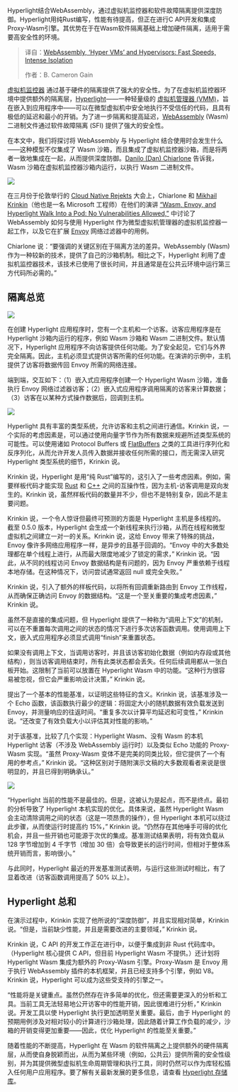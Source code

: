 
<!--
title: WebAssembly、超级VM和Hypervisor：快速、强隔离
cover: https://cdn.thenewstack.io/media/2025/06/e6b25bc1-nader-saremi-gvnhkvbtfzo-unsplash-1.jpg
summary: Hyperlight结合WebAssembly，通过虚拟机监控器和软件故障隔离提供深度防御。Hyperlight用纯Rust编写，性能有待提高，但正在进行C API开发和集成Proxy-Wasm引擎。其优势在于在Wasm软件隔离基础上增加硬件隔离，适用于需要高安全性的环境。
-->

Hyperlight结合WebAssembly，通过虚拟机监控器和软件故障隔离提供深度防御。Hyperlight用纯Rust编写，性能有待提高，但正在进行C API开发和集成Proxy-Wasm引擎。其优势在于在Wasm软件隔离基础上增加硬件隔离，适用于需要高安全性的环境。

> 译自：[WebAssembly, ‘Hyper VMs’ and Hypervisors: Fast Speeds, Intense Isolation](https://thenewstack.io/webassembly-hyper-vms-and-hypervisors-fast-speeds-intense-isolation/)
> 
> 作者：B. Cameron Gain

[虚拟机监控器](https://thenewstack.io/4-reasons-devops-engineers-still-rely-on-hypervisors/) 通过基于硬件的隔离提供了强大的安全性。为了在虚拟机监控器环境中提供额外的隔离层，[Hyperlight](https://thenewstack.io/microsofts-hyperlight-webassembly-for-vms-is-open-source/)——一种轻量级的 [虚拟机管理器 (VMM)](https://thenewstack.io/microsoft-open-sources-openvmm-rust-powered-vm-monitor/)，旨在嵌入到应用程序中——可以在微型虚拟机中安全地执行不受信任的代码，且具有极低的延迟和最小的开销。为了进一步隔离和提高延迟，[WebAssembly](https://thenewstack.io/webassembly/) (Wasm) 二进制文件通过软件故障隔离 (SFI) 提供了强大的安全性。

在本文中，我们将探讨将 WebAssembly 与 Hyperlight 结合使用时会发生什么——这种模型不仅集成了 Wasm 沙箱，而且集成了虚拟机监控器沙箱，而是将两者一致地集成在一起，从而提供深度防御。[Danilo (Dan) Chiarlone](https://github.com/danbugs) 告诉我，Wasm 沙箱在虚拟机监控器沙箱内运行，以执行 Wasm 二进制文件。

[![](https://cdn.thenewstack.io/media/2025/06/6bcf3e01-screenshot-2025-06-30-at-5.14.56%E2%80%AFpm-1024x453.png)](https://cdn.thenewstack.io/media/2025/06/6bcf3e01-screenshot-2025-06-30-at-5.14.56%E2%80%AFpm-1024x453.png)

在三月份于伦敦举行的 [Cloud Native Rejekts](https://cloud-native.rejekts.io/) 大会上，Chiarlone 和 [Mikhail Krinkin](https://www.linkedin.com/in/mikhail-krinkin-57892a86/?locale=en_US)（他也是一名 Microsoft 工程师）在他们的演讲 [“Wasm, Envoy, and Hyperlight Walk Into a Pod: No Vulnerabilities Allowed,”](http://cfp.cloud-native.rejekts.io/cloud-native-rejekts-europe-london-2025/talk/VKB9XD/) 中讨论了 WebAssembly 如何与使用 Hyperlight 作为微型虚拟机管理器的虚拟机监控器一起工作，以及它在扩展 [Envoy](https://thenewstack.io/envoy-gateway-offers-to-standardize-kubernetes-ingress/) 网络过滤器中的用例。

Chiarlone 说：“要强调的关键区别在于隔离方法的差异。WebAssembly (Wasm) 作为一种较新的技术，提供了自己的沙箱机制。相比之下，Hyperlight 利用了虚拟机监控器技术，该技术已使用了很长时间，并且通常是在公共云环境中运行第三方代码所必需的。”

## 隔离总览

[![](https://cdn.thenewstack.io/media/2025/06/64a9a2c2-screenshot-2025-06-30-at-5.15.10%E2%80%AFpm-300x283.png)](https://cdn.thenewstack.io/media/2025/06/64a9a2c2-screenshot-2025-06-30-at-5.15.10%E2%80%AFpm-300x283.png)

在创建 Hyperlight 应用程序时，您有一个主机和一个访客。访客应用程序是在 Hyperlight 沙箱内运行的程序，例如 Wasm 沙箱和 Wasm 二进制文件。默认情况下，Hyperlight 应用程序不向访客提供任何功能。为了安全起见，它们与外界完全隔离。因此，主机必须显式提供访客所需的任何功能。在演讲的示例中，主机提供了访客将数据传回 Envoy 所需的网络连接。

端到端，交互如下：（1）嵌入式应用程序创建一个 Hyperlight Wasm 沙箱，准备执行 Envoy 网络过滤器访客；（2）嵌入式应用程序调用隔离的访客来计算数据；（3）访客在以某种方式操作数据后，回调到主机。

[![](https://cdn.thenewstack.io/media/2025/06/a10eab5d-screenshot-2025-06-30-at-5.15.32%E2%80%AFpm-1024x346.png)](https://cdn.thenewstack.io/media/2025/06/a10eab5d-screenshot-2025-06-30-at-5.15.32%E2%80%AFpm-1024x346.png)

Hyperlight 具有丰富的类型系统，允许访客和主机之间进行通信。Krinkin 说，一个实际的考虑因素是，可以通过使用向量字节作为所有数据来规避所述类型系统的可能性。可以使用诸如 Protocol Buffers 或 [FlatBuffers](https://github.com/google/flatbuffers) 之类的工具进行序列化和反序列化，从而允许开发人员传入数据并接收任何所需的接口，而无需深入研究 Hyperlight 类型系统的细节，Krinkin 说。

Krinkin 说，Hyperlight 是用“纯 Rust”编写的，这引入了一些考虑因素。例如，需要样板代码才能实现 [Rust](https://thenewstack.io/rust-programming-language-guide/) 和 [C++](https://thenewstack.io/introduction-to-c-programming-language/) 之间的互操作性，因为主机-访客调用是双向发生的。Krinkin 说，虽然样板代码的数量并不少，但也不是特别复杂，因此不是主要问题。

Krinkin 说，一个令人惊讶但最终可预测的方面是 Hyperlight 主机是多线程的。截至 0.5.0 版本，Hyperlight 会生成一个新线程来执行沙箱，从而在线程和微型虚拟机之间建立一对一的关系。Krinkin 说，这给 Envoy 带来了特殊的挑战，Envoy 像许多网络应用程序一样，是异步的且基于回调的。“Envoy 中的大多数处理都在单个线程上进行，从而最大限度地减少了锁定的需求，” Krinkin 说。“因此，从不同的线程访问 Envoy 数据结构是有问题的，因为 Envoy 严重依赖于线程本地存储。在这种情况下，访问尝试通常返回 null 或完全失败。”

Krinkin 说，引入了额外的样板代码，以将所有回调重新路由到 Envoy 工作线程，从而确保正确访问 Envoy 的数据结构。“这是一个至关重要的集成考虑因素，” Krinkin 说。

虽然不是直接的集成问题，但 Hyperlight 提供了一种称为“调用上下文”的机制，可以在不重置每次调用之间的状态的情况下进行多次访客函数调用。使用调用上下文，嵌入式应用程序必须显式调用“finish”来重置状态。

如果没有调用上下文，当调用访客时，并且该访客初始化数据（例如内存段或其他结构），则当访客调用结束时，所有此类状态都会丢失。任何后续调用都从一张白板开始。这限制了当前可以放置在 Hyperlight Wasm 中的功能。“这种行为很容易被忽视，但它会严重影响设计决策，” Krinkin 说。

提出了一个基本的性能基准，以证明这些特征的含义。Krinkin 说，该基准涉及一个 Echo 函数，该函数执行最少的逻辑：将固定大小的随机数据有效负载发送到 Envoy，并测量响应的往返时间。“重复多次以计算平均延迟和可变性，” Krinkin 说。“还改变了有效负载大小以评估其对性能的影响。”

对于该基准，比较了几个实现：Hyperlight Wasm、没有 Wasm 的本机 Hyperlight 访客（不涉及 WebAssembly 运行时）以及类似 Echo 功能的 Proxy-Wasm 实现。“虽然 Proxy-Wasm 变体不是完美的同类比较，但它提供了一个有用的参考点，” Krinkin 说。“这种区别对于随附演示文稿的大多数观看者来说是很明显的，并且已得到明确承认。”

[![](https://cdn.thenewstack.io/media/2025/06/59790834-screenshot-2025-06-30-at-5.16.31%E2%80%AFpm-1024x646.png)](https://cdn.thenewstack.io/media/2025/06/59790834-screenshot-2025-06-30-at-5.16.31%E2%80%AFpm-1024x646.png)

“Hyperlight 当前的性能不是最佳的。但是，这被认为是起点，而不是终点。最初的分析导致了 Hyperlight 本机实现的优化。具体来说，虽然 Hyperlight Wasm 会主动清除调用之间的状态（这是一项昂贵的操作），但 Hyperlight 本机可以绕过此步骤，从而使运行时提高约 15%，” Krinkin 说。“仍然存在其他唾手可得的优化机会，并且一些开销也可能源于次优的集成。基准测试结果表明，将有效负载从 128 字节增加到 4 千字节（增加 30 倍）会导致更长的运行时间，但相对于整体系统开销而言，影响很小。”

与此同时，Hyperlight 最近的开发基准测试表明，与运行这些测试时相比，有了显着改进（访客函数调用提高了 50% 以上）。

## Hyperlight 总和

在演示过程中，Krinkin 实现了他所说的“深度防御”，并且实现相对简单，Krinkin 说。“但是，当前缺少性能，并且是需要改进的主要领域，” Krinkin 说。

Krinkin 说，C API 的开发工作正在进行中，以便于集成到非 Rust 代码库中。（Hyperlight 核心提供 C API，但目前 Hyperlight Wasm 不提供。）还计划将 Hyperlight Wasm 集成为额外的 Proxy-Wasm 引擎。Proxy-Wasm 是 Envoy 用于执行 WebAssembly 插件的本机框架，并且已经支持多个引擎，例如 V8。Krinkin 说，Hyperlight 可以成为这些受支持的引擎之一。

“性能将是关键重点。虽然仍然存在许多简单的优化，但还需要更深入的分析和工具。当前工具无法轻易地公开访客中的性能开销，因此很难进行分析，” Krinkin 说。开发工具以使 Hyperlight 执行更加透明至关重要。最后，由于 Hyperlight 的预期用例涉及对相对较小的计算进行沙箱处理，因此随着计算工作负载的减少，沙箱的开销变得更加重要——因此，优化 Hyperlight 的性能至关重要。”

随着性能的不断提高，Hyperlight 在 Wasm 的软件隔离之上提供额外的硬件隔离层，从而使自身脱颖而出，从而为某些环境（例如，公共云）提供所需的安全性级别，并为其提供微型虚拟机生命周期管理和执行工具，同时仍然可以作为库轻松插入任何用户应用程序。要了解有关最新发展的更多信息，请查看 [Hyperlight 存储库](https://github.com/hyperlight-dev/hyperlight)。